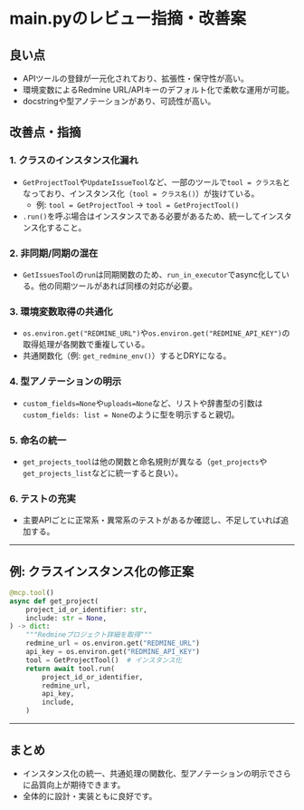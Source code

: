 # main.pyのレビュー指摘・改善案

## 良い点
- APIツールの登録が一元化されており、拡張性・保守性が高い。
- 環境変数によるRedmine URL/APIキーのデフォルト化で柔軟な運用が可能。
- docstringや型アノテーションがあり、可読性が高い。

## 改善点・指摘

### 1. クラスのインスタンス化漏れ
- `GetProjectTool`や`UpdateIssueTool`など、一部のツールで`tool = クラス名`となっており、インスタンス化（`tool = クラス名()`）が抜けている。
  - 例: `tool = GetProjectTool` → `tool = GetProjectTool()`
- `.run()`を呼ぶ場合はインスタンスである必要があるため、統一してインスタンス化すること。

### 2. 非同期/同期の混在
- `GetIssuesTool`の`run`は同期関数のため、`run_in_executor`でasync化している。他の同期ツールがあれば同様の対応が必要。

### 3. 環境変数取得の共通化
- `os.environ.get("REDMINE_URL")`や`os.environ.get("REDMINE_API_KEY")`の取得処理が各関数で重複している。
- 共通関数化（例: `get_redmine_env()`）するとDRYになる。

### 4. 型アノテーションの明示
- `custom_fields=None`や`uploads=None`など、リストや辞書型の引数は`custom_fields: list = None`のように型を明示すると親切。

### 5. 命名の統一
- `get_projects_tool`は他の関数と命名規則が異なる（`get_projects`や`get_projects_list`などに統一すると良い）。

### 6. テストの充実
- 主要APIごとに正常系・異常系のテストがあるか確認し、不足していれば追加する。

---

## 例: クラスインスタンス化の修正案
```python
@mcp.tool()
async def get_project(
    project_id_or_identifier: str,
    include: str = None,
) -> dict:
    """Redmineプロジェクト詳細を取得"""
    redmine_url = os.environ.get("REDMINE_URL")
    api_key = os.environ.get("REDMINE_API_KEY")
    tool = GetProjectTool()  # インスタンス化
    return await tool.run(
        project_id_or_identifier,
        redmine_url,
        api_key,
        include,
    )
```

---

## まとめ
- インスタンス化の統一、共通処理の関数化、型アノテーションの明示でさらに品質向上が期待できます。
- 全体的に設計・実装ともに良好です。
